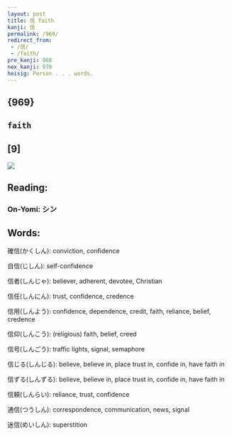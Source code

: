 ```yaml
---
layout: post
title: 信 faith
kanji: 信
permalink: /969/
redirect_from:
 - /信/
 - /faith/
pre_kanji: 968
nex_kanji: 970
heisig: Person . . . words.
---
```


## {969}

## `faith`

## [9]

<div class="stroke"><img src="E4BFA1.png" /></div>

## Reading:

### On-Yomi: シン

## Words:

確信(かくしん): conviction, confidence

自信(じしん): self-confidence

信者(しんじゃ): believer, adherent, devotee, Christian

信任(しんにん): trust, confidence, credence

信用(しんよう): confidence, dependence, credit, faith, reliance, belief, credence

信仰(しんこう): (religious) faith, belief, creed

信号(しんごう): traffic lights, signal, semaphore

信じる(しんじる): believe, believe in, place trust in, confide in, have faith in

信ずる(しんずる): believe, believe in, place trust in, confide in, have faith in

信頼(しんらい): reliance, trust, confidence

通信(つうしん): correspondence, communication, news, signal

迷信(めいしん): superstition
